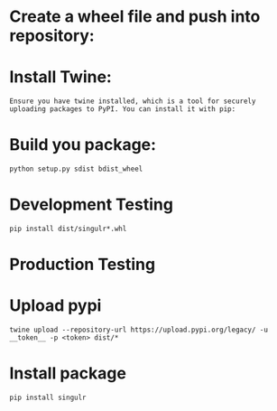 [//]: # (# How to configure generative AI application for singular tracing)

[//]: # ( Following environment variables need to be set)

[//]: # (    LANGCHAIN_TRACING_V2="true")

[//]: # (    LANGCHAIN_ENDPOINT="http://0.0.0.0:8001/" # this is trace server &#40;run using apis/trace_api.py&#41;)

[//]: # (    LANGCHAIN_API_KEY="f9bc967894c04049b37031e9a6955728c7371cae" # this is the API key, can be anything for now)

[//]: # (    LANGCHAIN_PROJECT="madan" # project name )

[//]: # ()
[//]: # ()
[//]: # ()
[//]: # ( # Changes in Langchain library , you should have 0.0.249 version)

[//]: # (    replace env.py file in langchain library via singulr_client/library/langchain/env.py)

[//]: # ()
[//]: # (# Langsmith library , you should have  0.0.16 version)

[//]: # (    replace utils.py file in langchain library via singulr_client/library/langsmith/utils.py)

# Create a wheel file and push into repository:
# Install Twine:
    Ensure you have twine installed, which is a tool for securely uploading packages to PyPI. You can install it with pip:
# Build you package:
    python setup.py sdist bdist_wheel

# Development Testing
    pip install dist/singulr*.whl

# Production Testing
# Upload pypi 
    twine upload --repository-url https://upload.pypi.org/legacy/ -u __token__ -p <token> dist/*
# Install package
    pip install singulr
